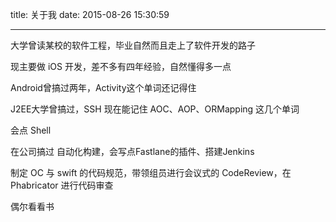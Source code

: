 title: 关于我
date: 2015-08-26 15:30:59

---

大学曾读某校的软件工程，毕业自然而且走上了软件开发的路子

现主要做 iOS 开发，差不多有四年经验，自然懂得多一点

Android曾搞过两年，Activity这个单词还记得住

J2EE大学曾搞过，SSH 现在能记住 AOC、AOP、ORMapping 这几个单词

会点 Shell

在公司搞过 自动化构建，会写点Fastlane的插件、搭建Jenkins

制定 OC 与 swift 的代码规范，带领组员进行会议式的 CodeReview，在 Phabricator 进行代码审查

偶尔看看书








